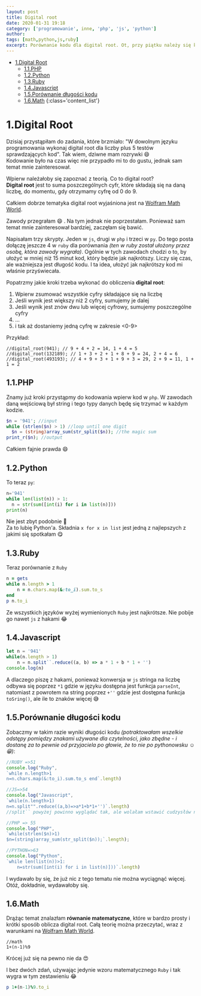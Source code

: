 ```yaml
---
layout: post
title: Digital root
date: 2020-01-31 19:18
category: ['programowanie', inne, 'php', 'js', 'python']
author: 
tags: [math,python,js,ruby]
excerpt: Porównanie kodu dla digital root. Ot, przy piątku należy się każdemu z nas wytchnienie od codziennych spraw. Ja sobie pograłam. Oczywiście w gry z programowania.
---
```


<!-- TOC -->

- [1.Digital Root](#1digital-root)
  - [1.1.PHP](#11php)
  - [1.2.Python](#12python)
  - [1.3.Ruby](#13ruby)
  - [1.4.Javascript](#14javascript)
  - [1.5.Porównanie długości kodu](#15por%c3%b3wnanie-d%c5%82ugo%c5%9bci-kodu)
  - [1.6.Math](#16math)
{:class='content_list'}
<!-- /TOC -->

# 1.Digital Root
Dzisiaj przystąpiłam do zadania, które brzmiało: "W dowolnym języku programowania wykonaj digital root dla liczby plus 5 testów sprawdzających kod". Tak wiem, dziwne mam rozrywki :smile:  
Kodowanie było na czas więc nie przypadło mi to do gustu, jednak sam temat mnie zainteresował.

Wpierw należałoby się zapoznać z teorią. Co to digital root?  
**Digital root** jest to suma poszczególnych cyfr, które składają się na daną liczbę, do momentu, gdy otrzymamy cyfrę od 0 do 9. 

Całkiem dobrze tematyka digital root wyjaśniona jest na [Wolfram Math World](http://mathworld.wolfram.com/DigitalRoot.html).  

Zawody przegrałam :smile: . Na tym jednak nie poprzestałam. Ponieważ sam temat mnie zainteresował bardziej, zaczęłam się bawić.

Napisałam trzy skrypty. Jeden w `js`, drugi w `php` i trzeci w `py`. Do tego posta dołączę jeszcze 4 w `ruby` dla porównania *(ten w ruby został ułożony przez osobę, która zawody wygrała)*. Ogólnie w tych zawodach chodzi o to, by ułożyć w mniej niż 15 minut kod, który będzie jak najkrótszy. Liczy się czas, ale ważniejsza jest długość kodu. I ta idea, ułożyć jak najkrótszy kod mi właśnie przyświecała.

Popatrzmy jakie kroki trzeba wykonać do obliczenia **digital root**:
1. Wpierw zsumować wszystkie cyfry składające się na liczbę
2. Jeśli wynik jest większy niż 2 cyfry, sumujemy je dalej
3. Jeśli wynik jest znów dwu lub więcej cyfrowy, sumujemy poszczególne cyfry
4. ...
5. i tak aż dostaniemy jedną cyfrę w zakresie <0-9>
   
Przykład:

```
//digital_root(941); // 9 + 4 + 2 = 14, 1 + 4 = 5
//digital_root(132189); // 1 + 3 + 2 + 1 + 8 + 9 = 24, 2 + 4 = 6
//digital_root(493193); // 4 + 9 + 3 + 1 + 9 + 3 = 29, 2 + 9 = 11, 1 + 1 = 2
```

## 1.1.PHP
Znamy już kroki przystąpmy do kodowania wpierw kod w `php`. W zawodach daną wejściową był string i tego typy danych będę się trzymać w każdym kodzie.

```php
$n = '941'; //input
while (strlen($n) > 1) //loop until one digit
  $n = (string)array_sum(str_split($n)); //the magic sum
print_r($n); //output
```
Całkiem fajnie prawda :smile: 

## 1.2.Python 
To teraz `py`:

```python
n='941'
while len(list(n)) > 1:
  n = str(sum([int(i) for i in list(n)]))
print(n)
```
Nie jest zbyt podobnie :rofl:  
Za to lubię Python'a. Składnia `x for x in list` jest jedną z najlepszych z jakimi się spotkałam :yum:

## 1.3.Ruby
Teraz porównanie z `Ruby`
```rb
n = gets
while n.length > 1
    n = n.chars.map(&:to_i).sum.to_s
end
p n.to_i
```
Ze wszystkich języków wyżej wymienionych `Ruby` jest najkrótsze. Nie pobije go nawet `js` z hakami :joy:

## 1.4.Javascript
```js
let n = '941'
while(n.length > 1)
    n = n.split``.reduce((a, b) => a * 1 + b * 1 + '')
console.log(n)
```
A dlaczego piszę z hakami, ponieważ konwersja w `js` stringa na liczbę odbywa się poprzez `*1` gdzie w języku dostępna jest funkcja `parseInt`, natomiast z powrotem na string poprzez `+''` gdzie jest dostępna funkcja `toSring()`, ale ile to znaków więcej :sweat_smile:

## 1.5.Porównanie długości kodu
Zobaczmy w takim razie wyniki długości kodu *(potraktowałam wszelkie odstępy pomiędzy znakami używane dla czytelności, jako zbędne - i dostanę za to pewnie od przyjaciela po głowie, że to nie po pythonowsku :relaxed: :grin:)*:
```js
//RUBY =>51
console.log("Ruby", 
`while n.length>1
n=n.chars.map(&:to_i).sum.to_s end`.length)

//JS=>54
console.log("Javascript", 
`while(n.length>1)
n=n.split"".reduce((a,b)=>a*1+b*1+'')`.length)
//split`` powyżej powinno wyglądać tak, ale wolałam wstawić cudzysłów niż slashe

//PHP => 55
console.log("PHP", 
`while(strlen($n)>1)
$n=(string)array_sum(str_split($n));`.length);

//PYTHON=>63
console.log("Python", 
`while len(list(n))>1:
    n=str(sum([int(i) for i in list(n)]))`.length)
```


I wydawało by się, że już nic z tego tematu nie można wyciągnąć więcej. Otóż, dokładnie, wydawałoby się. 

## 1.6.Math
Drążąc temat znalazłam **równanie matematyczne**, które w bardzo prosty i krótki sposób oblicza digital root. Całą teorię można przeczytać, wraz z warunkami na [Wolfram Math World](http://mathworld.wolfram.com/DigitalRoot.html).
```Math
//math
1+(n-1)%9
```
Krócej już się na pewno nie da :heart_eyes:  

I bez dwóch zdań, używając jedynie wzoru matematycznego `Ruby` i tak wygra w tym zestawieniu :joy: 
```rb
p 1+(n-1)%9.to_i
```